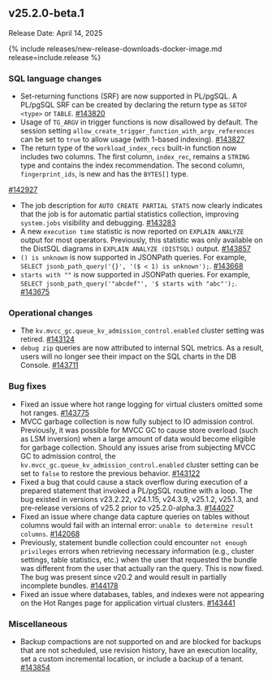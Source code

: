 ## v25.2.0-beta.1

Release Date: April 14, 2025

{% include releases/new-release-downloads-docker-image.md release=include.release %}

<h3 id="v25-2-0-beta-1-sql-language-changes">SQL language changes</h3>

- Set-returning functions (SRF) are now supported in PL/pgSQL. A PL/pgSQL SRF can be created by declaring the return type as `SETOF <type>` or `TABLE`.
 [#143820][#143820]
- Usage of `TG_ARGV` in trigger functions is now disallowed by default. The session setting `allow_create_trigger_function_with_argv_references` can be set to `true` to allow usage (with 1-based indexing).
 [#143827][#143827]
- The return type of the `workload_index_recs` built-in function now includes two columns. The first column, `index_rec`, remains a `STRING` type and contains the index recommendation. The second column, `fingerprint_ids`, is new and has the `BYTES[]` type.

 [#142927][#142927]
- The job description for `AUTO CREATE PARTIAL STATS` now clearly indicates that the job is for automatic partial statistics collection, improving `system.jobs` visibility and debugging.
 [#143283][#143283]
- A new `execution time` statistic is now reported on `EXPLAIN ANALYZE` output for most operators. Previously, this statistic was only available on the DistSQL diagrams in `EXPLAIN ANALYZE (DISTSQL)` output.
 [#143857][#143857]
- `() is unknown` is now supported in JSONPath queries. For example, `SELECT jsonb_path_query('{}', '($ < 1) is unknown');`.
 [#143668][#143668]
- `starts with ""` is now supported in JSONPath queries. For example, `SELECT jsonb_path_query('"abcdef"', '$
  starts with "abc"');`.
 [#143675][#143675]

<h3 id="v25-2-0-beta-1-operational-changes">Operational changes</h3>

- The `kv.mvcc_gc.queue_kv_admission_control.enabled` cluster setting was retired.
 [#143124][#143124]
- `debug zip` queries are now attributed to internal SQL metrics. As a result, users will no longer see their impact on the SQL charts in the DB Console.
 [#143711][#143711]

<h3 id="v25-2-0-beta-1-bug-fixes">Bug fixes</h3>

- Fixed an issue where hot range logging for virtual clusters omitted some hot ranges.
 [#143775][#143775]
- MVCC garbage collection is now fully subject to IO admission control. Previously, it was possible for MVCC GC to cause store overload (such as LSM inversion) when a large amount of data would become eligible for garbage collection. Should any issues arise from subjecting MVCC GC to admission control, the `kv.mvcc_gc.queue_kv_admission_control.enabled` cluster setting can be set to `false` to restore the previous behavior.
 [#143122][#143122]
- Fixed a bug that could cause a stack overflow during execution of a prepared statement that invoked a PL/pgSQL routine with a loop. The bug existed in versions v23.2.22, v24.1.15, v24.3.9, v25.1.2, v25.1.3, and pre-release versions of v25.2 prior to v25.2.0-alpha.3.
 [#144027][#144027]
- Fixed an issue where change data capture queries on tables without columns would fail with an internal error: `unable to determine result columns`.
 [#142068][#142068]
- Previously, statement bundle collection could encounter `not enough privileges` errors when retrieving necessary information (e.g., cluster settings, table statistics, etc.) when the user that requested the bundle was different from the user that actually ran the query. This is now fixed. The bug was present since v20.2 and would result in partially incomplete bundles.
 [#144178][#144178]
- Fixed an issue where databases, tables, and indexes were not appearing on the Hot Ranges page for application virtual clusters.
 [#143441][#143441]

<h3 id="v25-2-0-beta-1-miscellaneous">Miscellaneous</h3>

- Backup compactions are not supported on and are blocked
  for backups that are not scheduled, use revision history, have an
  execution locality, set a custom incremental location, or include a
  backup of a tenant. [#143854][#143854]


[#143827]: https://github.com/cockroachdb/cockroach/pull/143827
[#143675]: https://github.com/cockroachdb/cockroach/pull/143675
[#143124]: https://github.com/cockroachdb/cockroach/pull/143124
[#143711]: https://github.com/cockroachdb/cockroach/pull/143711
[#143775]: https://github.com/cockroachdb/cockroach/pull/143775
[#142068]: https://github.com/cockroachdb/cockroach/pull/142068
[#143441]: https://github.com/cockroachdb/cockroach/pull/143441
[#142927]: https://github.com/cockroachdb/cockroach/pull/142927
[#143283]: https://github.com/cockroachdb/cockroach/pull/143283
[#143857]: https://github.com/cockroachdb/cockroach/pull/143857
[#144027]: https://github.com/cockroachdb/cockroach/pull/144027
[#143854]: https://github.com/cockroachdb/cockroach/pull/143854
[#143820]: https://github.com/cockroachdb/cockroach/pull/143820
[#143668]: https://github.com/cockroachdb/cockroach/pull/143668
[#143122]: https://github.com/cockroachdb/cockroach/pull/143122
[#144178]: https://github.com/cockroachdb/cockroach/pull/144178
